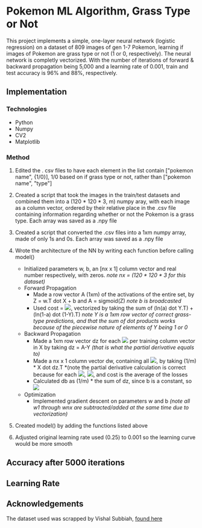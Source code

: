# Pokemon ML Algorithm, Grass Type or Not 
This project implements a simple, one-layer neural network (logistic regression) on a dataset of 809 images of gen 1-7 Pokemon, learning if images of Pokemon are
grass type or not (1 or 0, respectively). The neural network is completly vectorized. With the number of iterations of forward & backward propagation being 5,000 and a learning rate of 0.001, train and
test accuracy is 96% and 88%, respectively.

## Implementation
### Technologies
- Python
- Numpy
- CV2
- Matplotlib

### Method
1. Edited the . csv files to have each element in the list contain ["pokemon name", {1/0}], 1/0 based on if grass type or not, rather than ["pokemon name", "type"]

2. Created a script that took the images in the train/test datasets and combined them into a (120 * 120 * 3, m) numpy aray, with each image as a column vector,
ordered by their relative place in the .csv file containing information regarding whether or not the Pokemon is a grass type. Each array was saved as a .npy file

3. Created a script that converted the .csv files into a 1xm numpy array, made of only 1s and 0s. Each array was saved as a .npy file

4. Wrote the architecture of the NN by writing each function before calling model()
    - Initialized parameters w, b, an [nx x 1] column vector and real number respectively, with zeros. <em>note nx = (120 * 120 * 3 for this dataset)</em>
    - Forward Propagation
      - Made a row vector A (1xm) of the activations of the entire set, by Z =  w.T dot X + b and A = sigmoid(Z) *note b is broadcasted*
      - Used cost = <img src="https://render.githubusercontent.com/render/math?math=\frac{1}{m}(\sum_{i=1}^{m} -(y^{(i)}ln(a^{(i)} + (1-y^{(i)})ln(1-a^{(i)})))">,
    vectorized by taking the sum of (ln(a) dot Y.T) + (ln(1-a) dot (1-Y).T) <em>note Y is a 1xm row vector of correct grass-type predictions, and that the sum of 
    dot products works because of the piecewise nature of elements of Y being 1 or 0</em>
    - Backward Propagation
      - Made a 1xm row vector dz for each <img src="https://render.githubusercontent.com/render/math?math=\frac{\partial J}{\partial t}"> per training column vector in X
      by taking dz = A-Y *(that is what the partial derivative equals to)*
      - Made a nx x 1 column vector dw, containing all <img src="https://render.githubusercontent.com/render/math?math=\frac{\partial J}{\partial w}">, by taking
      (1/m) * X dot dz.T *(note the partial derivative calculation is correct because for each <img src="https://render.githubusercontent.com/render/math?math=w^{(i)}">,
        <img src="https://render.githubusercontent.com/render/math?math=\frac{\partial L}{\partial z^{(i)}} \frac{\partial z^{(i)}}{\partial w^{(i)}} = \frac{\partial L}{\partial w^{(i)}}">, 
        and cost is the average of the losses
      - Calculated db as (1/m) * the sum of dz, since b is a constant, so <img src="https://render.githubusercontent.com/render/math?math=\frac{\partial L}{\partial b} = \frac{\partial L}{\partial z} \frac{\partial z}{\partial b} = \frac{\partial L}{\partial z}">
    - Optimization
      - Implemented gradient descent on parameters w and b *(note all w1 through wnx are subtracted/added at the same time due to vectorization)*
5. Created model() by adding the functions listed above
6. Adjusted original learning rate used (0.25) to 0.001 so the learning curve would be more smooth

## Accuracy after 5000 iterations


## Learning Rate


## Acknowledgements
The dataset used was scrapped by Vishal Subbiah, <a target="_blank" href="https://www.kaggle.com/vishalsubbiah/pokemon-images-and-types?select=images">found here</a>
